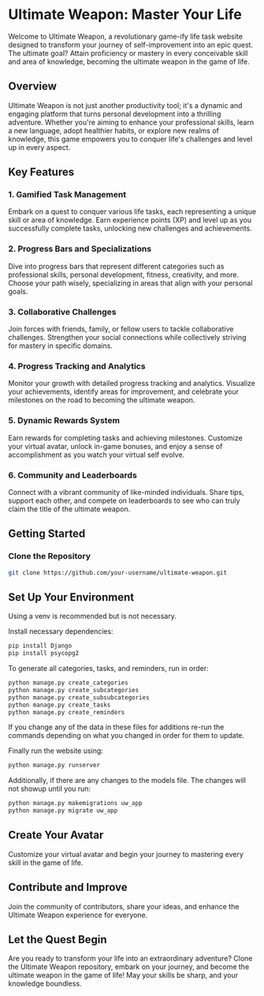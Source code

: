 # Ultimate Weapon: Master Your Life

Welcome to Ultimate Weapon, a revolutionary game-ify life task website designed to transform your journey of self-improvement into an epic quest. The ultimate goal? Attain proficiency or mastery in every conceivable skill and area of knowledge, becoming the ultimate weapon in the game of life.

## Overview

Ultimate Weapon is not just another productivity tool; it's a dynamic and engaging platform that turns personal development into a thrilling adventure. Whether you're aiming to enhance your professional skills, learn a new language, adopt healthier habits, or explore new realms of knowledge, this game empowers you to conquer life's challenges and level up in every aspect.

## Key Features

### 1. Gamified Task Management

Embark on a quest to conquer various life tasks, each representing a unique skill or area of knowledge. Earn experience points (XP) and level up as you successfully complete tasks, unlocking new challenges and achievements.

### 2. Progress Bars and Specializations

Dive into progress bars that represent different categories such as professional skills, personal development, fitness, creativity, and more. Choose your path wisely, specializing in areas that align with your personal goals.

### 3. Collaborative Challenges

Join forces with friends, family, or fellow users to tackle collaborative challenges. Strengthen your social connections while collectively striving for mastery in specific domains.

### 4. Progress Tracking and Analytics

Monitor your growth with detailed progress tracking and analytics. Visualize your achievements, identify areas for improvement, and celebrate your milestones on the road to becoming the ultimate weapon.

### 5. Dynamic Rewards System

Earn rewards for completing tasks and achieving milestones. Customize your virtual avatar, unlock in-game bonuses, and enjoy a sense of accomplishment as you watch your virtual self evolve.

### 6. Community and Leaderboards

Connect with a vibrant community of like-minded individuals. Share tips, support each other, and compete on leaderboards to see who can truly claim the title of the ultimate weapon.

## Getting Started

### Clone the Repository

```bash
git clone https://github.com/your-username/ultimate-weapon.git
```

## Set Up Your Environment
Using a venv is recommended but is not necessary.

Install necessary dependencies:
```bash
pip install Django
pip install psycopg2
```
To generate all categories, tasks, and reminders, run in order:
```bash
python manage.py create_categories
python manage.py create_subcategories
python manage.py create_subsubcategories
python manage.py create_tasks
python manage.py create_reminders
```
If you change any of the data in these files for additions re-run the commands depending on what you changed in order for them to update.

Finally run the website using:
```bash
python manage.py runserver
```

Additionally, if there are any changes to the models file. The changes will not showup until you run:
```bash
python manage.py makemigrations uw_app
python manage.py migrate uw_app
```

## Create Your Avatar
Customize your virtual avatar and begin your journey to mastering every skill in the game of life.

## Contribute and Improve
Join the community of contributors, share your ideas, and enhance the Ultimate Weapon experience for everyone.

## Let the Quest Begin
Are you ready to transform your life into an extraordinary adventure? Clone the Ultimate Weapon repository, embark on your journey, and become the ultimate weapon in the game of life! May your skills be sharp, and your knowledge boundless.
